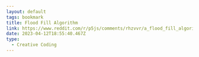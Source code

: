 ```yaml
---
layout: default
tags: bookmark
title: Flood Fill Algorithm
link: https://www.reddit.com/r/p5js/comments/rhzvvr/a_flood_fill_algorithm_i_couldnt_find_any_for_p5/
date: 2023-04-12T18:55:40.467Z
type:
  - Creative Coding
---
```


